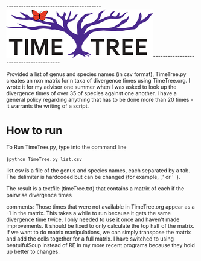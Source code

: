 
---------------------------------------![Input Files](https://raw.githubusercontent.com/AlishaMechtley/TimeTreeMatrix/master/timetree.png)---------------------------------------

Provided a list of genus and species names (in csv format), TimeTree.py creates an nxn matrix for n taxa of divergence times using TimeTree.org. I wrote it for my advisor one summer when I was asked to look up the divergence times of over 35 of species against one another. I have a general policy regarding anything that has to be done more than 20 times - it warrants the writing of a script. 

How to run
==========

To Run TimeTree.py, type into the command line

```$python TimeTree.py list.csv```

list.csv is a file of the genus and species names, each separated by a tab.
The delimiter is hardcoded but can be changed (for example, ',' or ' ').

The result is a textfile (timeTree.txt) that contains a matrix of each if the pairwise divergence times

comments:
Those times that were not available in TimeTree.org appear as a -1 in the matrix. This takes a while to run because it gets the same divergence time twice. I only needed to use it once and haven't made improvements. It should be fixed to only calculate the top half of the matrix. If we want to do matrix manipulations, we can simply transpose the matrix and add the cells together for a full matrix. I have switched to using beatuifulSoup instead of RE in my more recent programs because they hold up better to changes. 